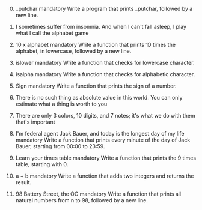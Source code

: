 0. _putchar
mandatory
Write a program that prints _putchar, followed by a new line.

1. I sometimes suffer from insomnia. And when I can't fall asleep, I play what I call the alphabet game

2. 10 x alphabet
mandatory
Write a function that prints 10 times the alphabet, in lowercase, followed by a new line.

3. islower
mandatory
Write a function that checks for lowercase character.

4. isalpha
mandatory
Write a function that checks for alphabetic character.

5. Sign
mandatory
Write a function that prints the sign of a number.

6. There is no such thing as absolute value in this world. You can only estimate what a thing is worth to you

7. There are only 3 colors, 10 digits, and 7 notes; it's what we do with them that's important

8. I'm federal agent Jack Bauer, and today is the longest day of my life
mandatory
Write a function that prints every minute of the day of Jack Bauer, starting from 00:00 to 23:59.

9. Learn your times table
mandatory
Write a function that prints the 9 times table, starting with 0.

10. a + b
mandatory
Write a function that adds two integers and returns the result.

11. 98 Battery Street, the OG
mandatory
Write a function that prints all natural numbers from n to 98, followed by a new line.

